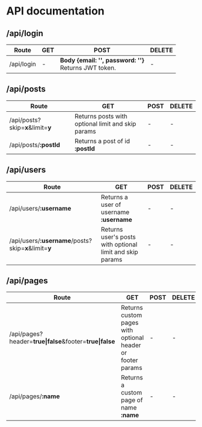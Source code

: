 # API documentation

## /api/login
| **Route** | **GET** | **POST** | **DELETE** |
|-----------------|----------------------------------------------------|------|--------|
| /api/login | - | **Body {email: '', password: ''}**<br /> Returns JWT token. | - |

## /api/posts
| **Route** | **GET** | **POST** | **DELETE** |
|-----------------|----------------------------------------------------|------|--------|
| /api/posts?skip=**x**&limit=**y** | Returns posts with optional limit and skip params | - | - |
| /api/posts/**:postId** | Returns a post of id **:postId** | - | - |

## /api/users
| **Route** | **GET** | **POST** | **DELETE** |
|-----------------|----------------------------------------------------|------|--------|
| /api/users/**:username** | Returns a user of username **:username** | - | - |
| /api/users/**:username**/posts?skip=**x**&limit=**y** | Returns user's posts with optional limit and skip params | - | - |

## /api/pages
| **Route** | **GET** | **POST** | **DELETE** |
|-----------------|----------------------------------------------------|------|--------|
| /api/pages?header=**true\|false**&footer=**true\|false** | Returns custom pages with optional header or footer params | - | - |
| /api/pages/**:name** | Returns a custom page of name **:name** | - | - |
